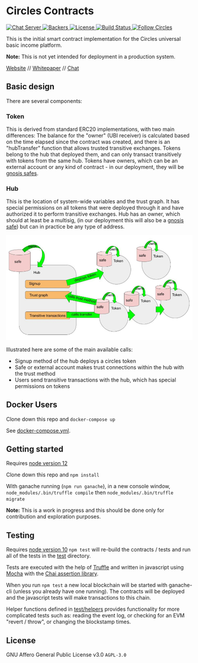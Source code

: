 # Circles Contracts 

<p>
  <a href="https://chat.joincircles.net">
    <img src="https://chat.joincircles.net/api/v1/shield.svg?type=online&name=circles%20chat" alt="Chat Server">
  </a>
  <a href="https://opencollective.com/circles">
    <img src="https://opencollective.com/circles/supporters/badge.svg" alt="Backers">
  </a>
  <a href="https://github.com/CirclesUBI/circles-contracts/blob/master/LICENSE">
    <img src="https://img.shields.io/badge/license-APGLv3-orange.svg" alt="License">
  </a>
  <a href="https://travis-ci.org/CirclesUBI/circles-contracts">
    <img src="https://api.travis-ci.com/CirclesUBI/circles-contracts.svg?branch=development" alt="Build Status">
  </a>
  <a href="https://twitter.com/CirclesUBI">
    <img src="https://img.shields.io/twitter/follow/circlesubi.svg?label=follow+circles" alt="Follow Circles">
  </a>
</p>


This is the initial smart contract implementation for the Circles universal basic income platform.

**Note:** This is not yet intended for deployment in a production system.

[Website](http://www.joincircles.net) // [Whitepaper](https://github.com/CirclesUBI/circles-handbook/blob/master/docs/about/whitepaper.md) // [Chat](https://chat.joincircles.net)

## Basic design

There are several components:

### Token

This is derived from standard ERC20 implementations, with two main differences: The balance for the "owner" (UBI receiver) is calculated based on the time elapsed since the contract was created, and there is an "hubTransfer" function that allows trusted transitive exchanges. Tokens belong to the hub that deployed them, and can only transact transitively with tokens from the same hub. Tokens have owners, which can be an external account or any kind of contract - in our deployment, they will be [gnosis safes](https://github.com/gnosis/safe-contracts).

### Hub

This is the location of system-wide variables and the trust graph. It has special permissions on all tokens that were deployed through it and have authorized it to perform transitive exchanges. Hub has an owner, which should at least be a multisig, (in our deployment this will also be a [gnosis safe](https://github.com/gnosis/safe-contracts)) but can in practice be any type of address.

![contract diagram](/assets/ContractDiagram.jpg)

Illustrated here are some of the main available calls:
 - Signup method of the hub deploys a circles token
 - Safe or external account makes trust connections within the hub with the trust method
 - Users send transitive transactions with the hub, which has special permissions on tokens


## Docker Users

Clone down this repo and `docker-compose up`

See [docker-compose.yml](docker-compose.yml).

## Getting started

Requires [node version 12](https://nodejs.org/en/download/)

Clone down this repo and `npm install`

With ganache running (`npm run ganache`), in a new console window, `node_modules/.bin/truffle compile` then `node_modules/.bin/truffle migrate`

**Note:** This is a work in progress and this should be done only for contribution and exploration purposes.

## Testing

Requires [node version 10](https://nodejs.org/en/download/)
`npm test` will re-build the contracts / tests and run all of the tests in the [test](test) directory.

Tests are executed with the help of [Truffle](https://truffleframework.com/docs/truffle/testing/writing-tests-in-javascript) and written in javascript using [Mocha](https://mochajs.org/) with the [Chai assertion library](https://www.chaijs.com/). 

When you run `npm test` a new local blockchain will be started with ganache-cli (unless you already have one running). The contracts will be deployed and the javascript tests will make transactions to this chain.

Helper functions defined in [test/helpers](test/helpers) provides functionality for more complicated tests such as: reading the event log, or checking for an EVM "revert / throw", or changing the blockstamp times.

## License

GNU Affero General Public License v3.0 `AGPL-3.0`
